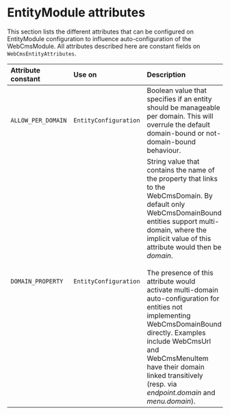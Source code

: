 # EntityModule attributes

This section lists the different attributes that can be configured on EntityModule configuration to influence auto-configuration of the WebCmsModule.  All attributes described here are constant fields on `WebCmsEntityAttributes`.

| Attribute constant | Use on | Description |
| :--- | :--- | :--- |
| `ALLOW_PER_DOMAIN` | `EntityConfiguration`  | Boolean value that specifies if an entity should be manageable per domain.  This will overrule the default domain-bound or not-domain-bound behaviour.  |
| `DOMAIN_PROPERTY` | `EntityConfiguration`  | String value that contains the name of the property that links to the WebCmsDomain. By default only WebCmsDomainBound entities support multi-domain, where the implicit value of this attribute would then be _domain_.  <br/><br/>The presence of this attribute would activate multi-domain auto-configuration for entities not implementing WebCmsDomainBound directly.  Examples include WebCmsUrl and WebCmsMenuItem have their domain linked transitively (resp. via _endpoint.domain_ and _menu.domain_). |







